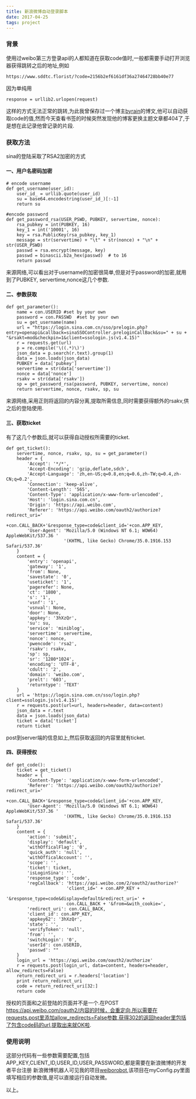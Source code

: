 ```yaml
---
title: 新浪微博自动登录脚本
date: 2017-04-25
tags: project
---
```


### 背景

使用过weibo第三方登录api的人都知道在获取code值时,一般都需要手动打开浏览器获得跳转之后的地址,例如
```
https://www.sddtc.florist/?code=2156b2ef6161df36a27464728bb40e77
```
因为单纯用
```
response = urllib2.urlopen(request)
```
这样的方式无法正常的跳转,为此我曾保存过一个博主[byrain](http://byrain.github.io/)的博文,他可以自动获取code的值,然而今天查看书签的时候突然发现他的博客更换主题文章都404了,于是想在此记录他曾记录的片段.

### 获取方法

sina的登陆采取了RSA2加密的方式

#### 一、用户名密码加密

```
# encode username
def get_username(user_id):
    user_id_ = urllib.quote(user_id)
    su = base64.encodestring(user_id_)[:-1]
    return su

#encode password
def get_password_rsa(USER_PSWD, PUBKEY, servertime, nonce):
    rsa_pubkey = int(PUBKEY, 16)
    key_1 = int('10001', 16)
    key = rsa.PublicKey(rsa_pubkey, key_1)
    message = str(servertime) + "\t" + str(nonce) + "\n" + str(USER_PSWD)
    passwd = rsa.encrypt(message, key)
    passwd = binascii.b2a_hex(passwd)  # to 16
    return passwd
```
来源网络,可以看出对于username的加密很简单,但是对于password的加密,就用到了PUBKEY, servertime,nonce这几个参数.

#### 二、参数获取

```
def get_parameter():
    name = con.USERID #set by your own
    password = con.PASSWD  #set by your own
    su = get_username(name)
    url = "https://login.sina.com.cn/sso/prelogin.php?entry=openapi&callback=sinaSSOController.preloginCallBack&su=" + su + "&rsakt=mod&checkpin=1&client=ssologin.js(v1.4.15)"
    r = requests.get(url)
    p = re.compile('\((.*)\)')
    json_data = p.search(r.text).group(1)
    data = json.loads(json_data)
    PUBKEY = data['pubkey']
    servertime = str(data['servertime'])
    nonce = data['nonce']
    rsakv = str(data['rsakv'])
    sp = get_password_rsa(password, PUBKEY, servertime, nonce)
    return servertime, nonce, rsakv, sp, su
```
来源网络,采用正则将返回的内容分离,提取所需信息,同时需要获得额外的rsakv,供之后的登陆使用.

#### 三、获取ticket

有了这几个参数后,就可以获得自动授权所需要的ticket.
```
def get_ticket():
    servertime, nonce, rsakv, sp, su = get_parameter()
    header = {
        'Accept': '*/*',
        'Accept-Encoding': 'gzip,deflate,sdch',
        'Accept-Language': 'zh,en-US;q=0.8,en;q=0.6,zh-TW;q=0.4,zh-CN;q=0.2',
        'Connection': 'keep-alive',
        'Content-Length': '565',
        'Content-Type': 'application/x-www-form-urlencoded',
        'Host': 'login.sina.com.cn',
        'Origin': 'https://api.weibo.com',
        'Referer': 'https://api.weibo.com/oauth2/authorize?redirect_uri='
                   +con.CALL_BACK+'&response_type=code&client_id='+con.APP_KEY,
        'User-Agent': 'Mozilla/5.0 (Windows NT 6.1; WOW64) AppleWebKit/537.36 '
                      '(KHTML, like Gecko) Chrome/35.0.1916.153 Safari/537.36'
    }
    content = {
        'entry': 'openapi',
        'gateway': '1',
        'from': None,
        'savestate': '0',
        'useticket': '1',
        'pagerefer': None,
        'ct': '1800',
        's': '1',
        'vsnf': '1',
        'vsnval': None,
        'door': None,
        'appkey': '3hXzQr',
        'su': su,
        'service': 'miniblog',
        'servertime': servertime,
        'nonce': nonce,
        'pwencode': 'rsa2',
        'rsakv': rsakv,
        'sp': sp,
        'sr': '1280*1024',
        'encoding': 'UTF-8',
        'cdult': '2',
        'domain': 'weibo.com',
        'prelt': '603',
        'returntype': 'TEXT'
    }
    url = 'https://login.sina.com.cn/sso/login.php?client=ssologin.js(v1.4.15)'
    r = requests.post(url=url, headers=header, data=content)
    json_data = r.text
    data = json.loads(json_data)
    ticket = data['ticket']
    return ticket
```
post到server端的信息如上,然后获取返回的内容里就有ticket.

#### 四、获得授权

```
def get_code():
    ticket = get_ticket()
    header = {
        'Content-Type': 'application/x-www-form-urlencoded',
        'Referer': 'https://api.weibo.com/oauth2/authorize?redirect_uri='
                   +con.CALL_BACK+'&response_type=code&client_id='+con.APP_KEY,
        'User-Agent': 'Mozilla/5.0 (Windows NT 6.1; WOW64) AppleWebKit/537.36 '
                      '(KHTML, like Gecko) Chrome/35.0.1916.153 Safari/537.36'
    }
    content = {
        'action': 'submit',
        'display': 'default',
        'withOfficalFlag': '0',
        'quick_auth': 'null',
        'withOfficalAccount': '',
        'scope': '',
        'ticket': ticket,
        'isLoginSina': '',
        'response_type': 'code',
        'regCallback': 'https://api.weibo.com/2/oauth2/authorize?'
                       'client_id=' + con.APP_KEY +
                       '&response_type=code&display=default&redirect_uri=' +
                       con.CALL_BACK + '&from=&with_cookie=',
        'redirect_uri': con.CALL_BACK,
        'client_id': con.APP_KEY,
        'appkey62': '3hXzQr',
        'state': '',
        'verifyToken': 'null',
        'from': '',
        'switchLogin': '0',
        'userId': con.USERID,
        'passwd': ""
    }
    login_url = 'https://api.weibo.com/oauth2/authorize'
    r = requests.post(login_url, data=content, headers=header, allow_redirects=False)
    return_redirect_uri = r.headers['location']
    print return_redirect_uri
    code = return_redirect_uri[32:]
    return code
```
授权的页面和之前登陆的页面并不是一个.在POST https://api.weibo.com/oauth2/内容的时候，会重定向,所以需要在requests.post里添加allow_redirects=False参数,获得302的返回header里包括了包含code码的url,提取出来就OK啦.

### 使用说明
这部分代码有一些参数需要配置,包括APP_KEY,CLIENT_ID,USER_ID,USER_PASSWORD,都是需要在新浪微博的开发者平台注册
新浪微博机器人可见我的项目[weiborobot](https://github.com/universe-white-chief/weiborobot),该项目在myConfig.py里面填写相应的参数值,是可以直接运行自动发微。

以上。





